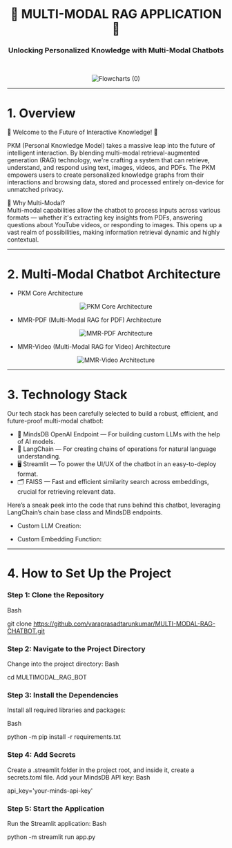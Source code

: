 <h1 align='center'>🤖 MULTI-MODAL RAG APPLICATION 🤖</h1>
<h3 align='center'>Unlocking Personalized Knowledge with Multi-Modal Chatbots</h3>
<br>

<p align="center">
  <img src="https://github.com/user-attachments/assets/6f2bc880-fd32-41e1-b3b6-913e1592ff0a" alt="Flowcharts (0)">
</p>

---

# 1. Overview
🌟 Welcome to the Future of Interactive Knowledge! 🌟

PKM (Personal Knowledge Model) takes a massive leap into the future of intelligent interaction. By blending multi-modal retrieval-augmented generation (RAG) technology, we're crafting a system that can retrieve, understand, and respond using text, images, videos, and PDFs. The PKM empowers users to create personalized knowledge graphs from their interactions and browsing data, stored and processed entirely on-device for unmatched privacy.

🚀 Why Multi-Modal?  
Multi-modal capabilities allow the chatbot to process inputs across various formats — whether it's extracting key insights from PDFs, answering questions about YouTube videos, or responding to images. This opens up a vast realm of possibilities, making information retrieval dynamic and highly contextual.

---

# 2. Multi-Modal Chatbot Architecture

- PKM Core Architecture
<p align="center">
  <img src="https://github.com/chakka-guna-sekhar-venkata-chennaiah/Mutli-Modal-RAG-ChaBot/assets/110555361/1cb2a4aa-1a11-4b6d-875b-d9676c98edc8" alt="PKM Core Architecture">
</p>

- MMR-PDF (Multi-Modal RAG for PDF) Architecture
<p align="center">
  <img src="https://github.com/chakka-guna-sekhar-venkata-chennaiah/Mutli-Modal-RAG-ChaBot/assets/110555361/8e0788c4-8b87-4221-9d5a-9707ccccfce4" alt="MMR-PDF Architecture">
</p>

- MMR-Video (Multi-Modal RAG for Video) Architecture
<p align="center">
  <img src="https://github.com/chakka-guna-sekhar-venkata-chennaiah/Mutli-Modal-RAG-ChaBot/assets/110555361/ce045df8-f3c5-4d26-adc4-8fdb2540aa1f" alt="MMR-Video Architecture">
</p>

---

# 3. Technology Stack
Our tech stack has been carefully selected to build a robust, efficient, and future-proof multi-modal chatbot:

- 🧠 MindsDB OpenAI Endpoint — For building custom LLMs with the help of AI models.  
- 🧩 LangChain — For creating chains of operations for natural language understanding.  
- 🖥️ Streamlit — To power the UI/UX of the chatbot in an easy-to-deploy format.  
- 🗂️ FAISS — Fast and efficient similarity search across embeddings, crucial for retrieving relevant data.

Here’s a sneak peek into the code that runs behind this chatbot, leveraging LangChain’s chain base class and MindsDB endpoints.

- Custom LLM Creation:


- Custom Embedding Function:


---

# 4. How to Set Up the Project
### Step 1: Clone the Repository
Bash

git clone https://github.com/varaprasadtarunkumar/MULTI-MODAL-RAG-CHATBOT.git

### Step 2: Navigate to the Project Directory
Change into the project directory:
Bash

cd MULTIMODAL_RAG_BOT
### Step 3: Install the Dependencies
Install all required libraries and packages:

Bash

python -m pip install -r requirements.txt
### Step 4: Add Secrets
Create a .streamlit folder in the project root, and inside it, create a secrets.toml file. 
Add your MindsDB API key:
Bash

api_key='your-minds-api-key'
### Step 5: Start the Application
Run the Streamlit application:
Bash

python -m streamlit run app.py
